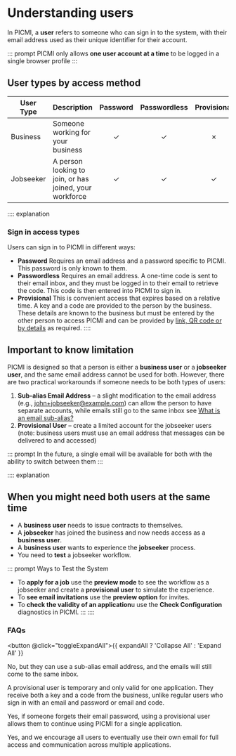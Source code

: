 # Understanding users

In PICMI, a **user** refers to someone who can sign in to the system, with their email address used as their unique
identifier for their account.

::: prompt
PICMI only allows **one user account at a time** to be logged in a single browser profile
:::

## User types by access method

| **User Type** | **Description**                                         | **Password** | **Passwordless** | **Provisional** |
|---------------|---------------------------------------------------------|:------------:|:----------------:|:---------------:|
| Business      | Someone working for your business                       |      ✓       |        ✓         |        ✗        |
| Jobseeker     | A person looking to join, or has joined, your workforce |      ✓       |        ✓         |        ✓        |

:::: explanation
### Sign in access types

Users can sign in to PICMI in different ways:

- **Password** Requires an email address and a password specific to PICMI. This password is only known to them.
- **Passwordless** Requires an email address. A one-time code is sent to their email inbox, and they must be logged in
  to their email to retrieve the code. This code is then entered into PICMI to sign in.
- **Provisional** This is convenient access that expires based on a relative time. A
  key and a code are provided to the person by the business. These details are known to the business but must be
  entered by the other person to access PICMI and can be provided
  by [link, QR code or by details](../article/provisional-user.md#type-of-access) as required.
::::

## Important to know limitation

PICMI is designed so that a person is either a **business user** or a **jobseeker user**, and the same email address
cannot be used for both. However, there are two practical workarounds if someone needs to be both types of users:

1. **Sub-alias Email Address** – a slight modification to the email address (e.g., john+jobseeker@example.com) can allow
   the person to have separate accounts, while emails still go to the same inbox
   see [What is an email sub-alias?](../faqs#emails)
2. **Provisional User** – create a limited account for the jobseeker users (note: business users must use an email
   address that messages can be delivered to and accessed)

::: prompt
In the future, a single email will be available for both with the ability to switch between them
:::

:::: explanation
## When you might need both users at the same time

- A **business user** needs to issue contracts to themselves.
- A **jobseeker** has joined the business and now needs access as a **business user**.
- A **business user** wants to experience the **jobseeker** process.
- You need to **test** a jobseeker workflow.

::: prompt
Ways to Test the System

- To **apply for a job** use the **preview mode** to see the workflow as a jobseeker and create a **provisional user**
  to simulate the experience.
- To **see email invitations** use the **preview option** for invites.
- To **check the validity of an application**u use the **Check Configuration** diagnostics in PICMI.
:::
::::

### FAQs

<button @click="toggleExpandAll">{{ expandAll ? 'Collapse All' : 'Expand All' }}</button>

<faq question="Can a business user also apply for jobs using the same email address?" :expandAll="expandAll">

No, but they can use a sub-alias email address, and the emails will still come to the same inbox.

</faq>


<faq question="What’s the difference between a user with an email and one with provisional access?" :expandAll="expandAll">

A provisional user is temporary and only valid for one application. They receive both a key and a code from the
business, unlike regular users who sign in with an email and password or email and code.

</faq>

<faq question="Can I turn someone with an email login into a provisional user?" :expandAll="expandAll">

Yes, if someone forgets their email password, using a provisional user allows them to continue using PICMI for a single
application.

</faq>


<faq question="Can I switch a provisional user to an email-based login?" :expandAll="expandAll">

Yes, and we encourage all users to eventually use their own email for full access and communication across multiple
applications.


</faq>

<script setup lang="ts">import {ref} from 'vue';

const expandAll = ref(false);

const toggleExpandAll = () => {
  expandAll.value = !expandAll.value;
}
</script>
